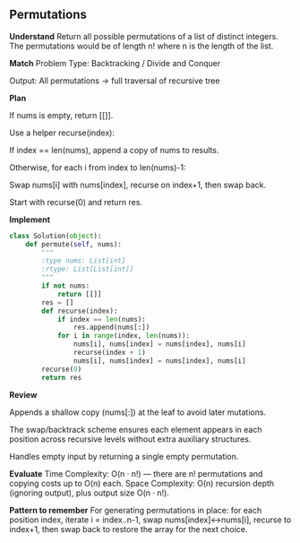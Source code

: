 ## Permutations
**Understand**
Return all possible permutations of a list of distinct integers.
The permutations would be of length n! where n is the length of the list.

**Match**
Problem Type: Backtracking / Divide and Conquer

Output: All permutations → full traversal of recursive tree

**Plan**

If nums is empty, return [[]].

Use a helper recurse(index):

If index == len(nums), append a copy of nums to results.

Otherwise, for each i from index to len(nums)-1:

Swap nums[i] with nums[index], recurse on index+1, then swap back.

Start with recurse(0) and return res.

**Implement**
```py
class Solution(object):
    def permute(self, nums):
        """
        :type nums: List[int]
        :rtype: List[List[int]]
        """
        if not nums:
            return [[]]
        res = []
        def recurse(index):
            if index == len(nums):
                res.append(nums[:])
            for i in range(index, len(nums)):
                nums[i], nums[index] = nums[index], nums[i]
                recurse(index + 1)
                nums[i], nums[index] = nums[index], nums[i]
        recurse(0)
        return res
```

**Review**

Appends a shallow copy (nums[:]) at the leaf to avoid later mutations.

The swap/backtrack scheme ensures each element appears in each position across recursive levels without extra auxiliary structures.

Handles empty input by returning a single empty permutation.

**Evaluate**
Time Complexity: O(n · n!) — there are n! permutations and copying costs up to O(n) each.
Space Complexity: O(n) recursion depth (ignoring output), plus output size O(n · n!).

**Pattern to remember**
For generating permutations in place: for each position index, iterate i = index..n-1, swap nums[index]↔nums[i], recurse to index+1, then swap back to restore the array for the next choice.